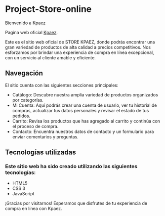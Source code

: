 # Project-Store-online
Bienvenido a Kpaez

Pagina web oficial [Kpaez](https://alejandropaez1.github.io/Project-Store-online-/).




Este es el sitio web oficial de STORE KPAEZ, donde podrás encontrar una gran variedad de productos de alta calidad a precios competitivos. Nos esforzamos por brindar una experiencia de compra en línea excepcional, con un servicio al cliente amable y eficiente.

## Navegación
El sitio cuenta con las siguientes secciones principales:



- Catálogo: Descubre nuestra amplia variedad de productos organizados por categorías.
- Mi Cuenta: Aquí podrás crear una cuenta de usuario, ver tu historial de compras, actualizar tus datos personales y revisar el estado de tus pedidos.
- Carrito: Revisa los productos que has agregado al carrito y continúa con el proceso de compra.
- Contacto: Encuentra nuestros datos de contacto y un formulario para enviar comentarios y preguntas.
## Tecnologías utilizadas
### Este sitio web ha sido creado utilizando las siguientes tecnologías:

- HTML5
- CSS 3
- JavaScript

¡Gracias por visitarnos! Esperamos que disfrutes de tu experiencia de compra en línea con Kpaez.
